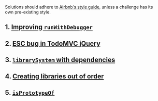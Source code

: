 Solutions should adhere to [Airbnb's style guide](https://github.com/airbnb/javascript/tree/es5-deprecated/es5), unless a challenge has its own pre-existing style.

## 1. [Improving `runWithDebugger`](https://github.com/gordonmzhu/beasts/issues/2)

## 2. [ESC bug in TodoMVC jQuery](https://github.com/gordonmzhu/beasts/issues/5)

## 3. [`librarySystem` with dependencies](https://github.com/gordonmzhu/beasts/issues/1)

## 4. [Creating libraries out of order](https://github.com/gordonmzhu/beasts/issues/3)

## 5. [`isPrototypeOf`](https://github.com/gordonmzhu/beasts/issues/4)
